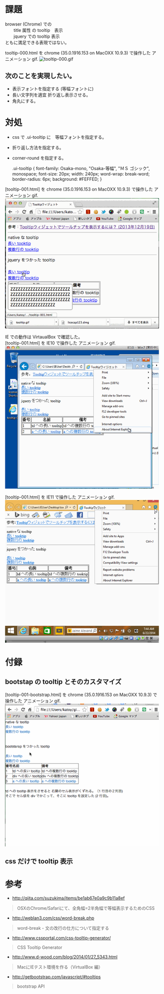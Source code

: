 
# 課題
browser (Chrome) での  
　　title 属性 の tooltip　表示  
　　jquery での tooltip 表示  
ともに満足できる表現ではない。  

tooltip-000.html を chrome (35.0.1916.153 on MacOXX 10.9.3) で操作した アニメーション gif.
![tooltip-000.gif](tooltip-000.gif)

## 次のことを実現したい。
- 表示フォントを指定する (等幅フォントに)
- 長い文字列を適宜 折り返し表示させる。
- 角丸にする。


# 対処

- css で .ui-tooltip に　等幅フォントを指定する。
- 折り返し方法を指定する。
- corner-round を指定する。

    .ui-tooltip {
      font-family: Osaka-mono, "Osaka-等幅", "ＭＳ ゴシック", monospace; font-size: 20px;
      width: 240px;
      word-wrap: break-word;
      border-radius: 6px;
      background: #FEFFED;
    }

[tooltip-001.html] を chrome (35.0.1916.153 on MacOXX 10.9.3) で操作した アニメーション gif.
![tooltip-001.gif](tooltip-001.gif)

IE での動作は VirtaualBox で確認した。  
[tooltip-001.html] を IE10 で操作した アニメーション gif.
![tooltip-001.gif](tooltip-001-IE10.gif)

[tooltip-001.html] を IE11 で操作した アニメーション gif.
![tooltip-001.gif](tooltip-001-IE11.gif)

# 付録

## bootstap の tooltip とそのカスタマイズ

[tooltip-001-bootstrap.html] を chrome (35.0.1916.153 on MacOXX 10.9.3) で操作した アニメーション gif.
![tooltip-001.gif](tooltip-001-bootstrap.gif)

## css だけで tooltip 表示


# 参考

- http://qiita.com/suzukima/items/be1ab67e0a9c9b11a8ef  
 > OSXのChrome/Safariにて、全角幅=2半角幅で等幅表示するためのCSS  

- http://weblan3.com/css/word-break.php  
 > word-break - 文の改行の仕方について指定する  

- http://www.cssportal.com/css-tooltip-generator/  
 > CSS Tooltip Generator  

- http://www.d-wood.com/blog/2014/01/27_5343.html  
 > MacにIEテスト環境を作る（VirtualBox 編）  

- http://getbootstrap.com/javascript/#tooltips  
 > bootstrap API  
